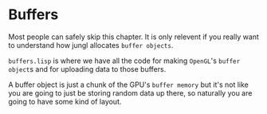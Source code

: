 # Buffers

Most people can safely skip this chapter. It is only relevent if you really want to understand how jungl allocates `buffer objects`.

`buffers.lisp` is where we have all the code for making `OpenGL`'s `buffer object`s and for uploading data to those buffers.

A buffer object is just a chunk of the GPU's `buffer memory` but it's not like you are going to just be storing random data up there, so naturally you are going to have some kind of layout.
